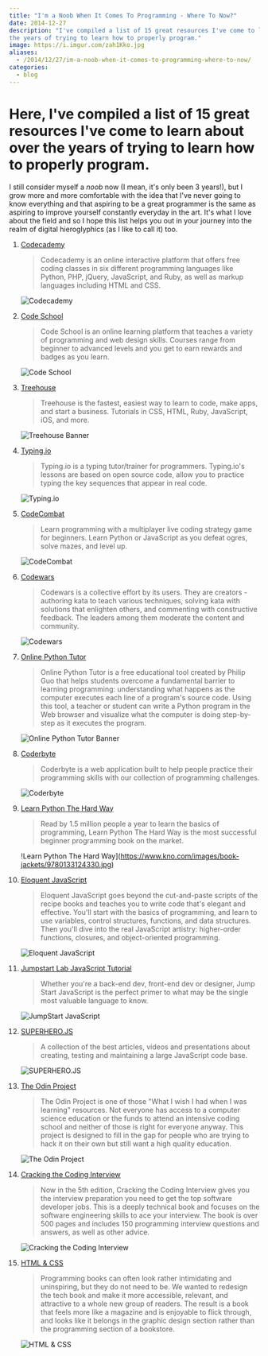 ```yaml
---
title: "I'm a Noob When It Comes To Programming - Where To Now?"
date: 2014-12-27
description: "I've compiled a list of 15 great resources I've come to learn about over
the years of trying to learn how to properly program."
image: https://i.imgur.com/zah1Kko.jpg
aliases:
  - /2014/12/27/im-a-noob-when-it-comes-to-programming-where-to-now/
categories:
  - blog
---
```


# Here, I've compiled a list of 15 great resources I've come to learn about over the years of trying to learn how to properly program.

I still consider myself a _noob_ now (I mean, it's only been 3 years!), but I grow more and more comfortable with the idea that I've never going to know everything and that aspiring to be a great programmer is the same as aspiring to improve yourself constantly everyday in the art. It's what I love about the field and so I hope this list helps you out in your journey into the realm of digital hieroglyphics (as I like to call it) too.

1.  [Codecademy](https://codecademy.com/)

    > Codecademy is an online interactive platform that offers free coding classes in six different programming languages like Python, PHP, jQuery, JavaScript, and Ruby, as well as markup languages including HTML and CSS.

    ![Codecademy](https://s3.amazonaws.com/codecademy-blog/assets/03-2013-new-experience.png)

2.  [Code School](https://codeschool.com/)

    > Code School is an online learning platform that teaches a variety of programming and web design skills. Courses range from beginner to advanced levels and you get to earn rewards and badges as you learn.

    ![Code School](https://orm-chimera-prod.s3.amazonaws.com/1234000001682/images/codeschool_jquery.png)

3.  [Treehouse](https://teamtreehouse.com/)

    > Treehouse is the fastest, easiest way to learn to code, make apps, and start a business. Tutorials in CSS, HTML, Ruby, JavaScript, iOS, and more.

    ![Treehouse Banner](https://i.imgur.com/5rYuMKy.png)

4.  [Typing.io](https://typing.io/)

    > Typing.io is a typing tutor/trainer for programmers. Typing.io's lessons are based on open source code, allow you to practice typing the key sequences that appear in real code.

    ![Typing.io](https://www.bram.us/wordpress/wp-content/uploads/2013/12/typingio.png)

5.  [CodeCombat](https://codecombat.com/)

    > Learn programming with a multiplayer live coding strategy game for beginners. Learn Python or JavaScript as you defeat ogres, solve mazes, and level up.

    ![CodeCombat](https://d212dsb2sdisoj.cloudfront.net/wp-content/uploads/2013/10/logo64.jpg)

6.  [Codewars](https://codewars.com/)

    > Codewars is a collective effort by its users. They are creators - authoring kata to teach various techniques, solving kata with solutions that enlighten others, and commenting with constructive feedback. The leaders among them moderate the content and community.

    ![Codewars](https://ciblogassets.s3.amazonaws.com/crowdblog/asset/214/codewars3.png)

7.  [Online Python Tutor](https://pythontutor.com/)

    > Online Python Tutor is a free educational tool created by Philip Guo that helps students overcome a fundamental barrier to learning programming: understanding what happens as the computer executes each line of a program's source code. Using this tool, a teacher or student can write a Python program in the Web browser and visualize what the computer is doing step-by-step as it executes the program.

    ![Online Python Tutor Banner](https://i.imgur.com/brQFjMT.png)

8.  [Coderbyte](https://coderbyte.com)

    > Coderbyte is a web application built to help people practice their programming skills with our collection of programming challenges.

    ![Coderbyte](https://s3.amazonaws.com/ksr/assets/000/379/626/6fd69aceb1070555dacf846ed296d84f_large.png?1360397775)

9.  [Learn Python The Hard Way](https://learnpythonthehardway.org)

    > Read by 1.5 million people a year to learn the basics of programming, Learn Python The Hard Way is the most successful beginner programming book on the market.

    !Learn Python The Hard Way](https://www.kno.com/images/book-jackets/9780133124330.jpg)

10. [Eloquent JavaScript](https://eloquentjavascript.net)

    > Eloquent JavaScript goes beyond the cut-and-paste scripts of the recipe books and teaches you to write code that's elegant and effective. You'll start with the basics of programming, and learn to use variables, control structures, functions, and data structures. Then you'll dive into the real JavaScript artistry: higher-order functions, closures, and object-oriented programming.

    ![Eloquent JavaScript](https://eloquentjavascript.net/img/cover.png)

11. [Jumpstart Lab JavaScript Tutorial](https://tutorials.jumpstartlab.com/projects/javascript)

    > Whether you're a back-end dev, front-end dev or designer, Jump Start JavaScript is the perfect primer to what may be the single most valuable language to know.

    ![JumpStart JavaScript](https://i.imgur.com/2VJkDip.png)

12. [SUPERHERO.JS](https://superherojs.com)

    > A collection of the best articles, videos and presentations about creating, testing and maintaining a large JavaScript code base.

    ![SUPERHERO.JS](https://i.imgur.com/Cc4kNF7.png)

13. [The Odin Project](https://www.theodinproject.com/home)

    > The Odin Project is one of those "What I wish I had when I was learning" resources. Not everyone has access to a computer science education or the funds to attend an intensive coding school and neither of those is right for everyone anyway. This project is designed to fill in the gap for people who are trying to hack it on their own but still want a high quality education.

    ![The Odin Project](https://airpair-blog.s3.amazonaws.com/wp-content/uploads/2014/04/The-Odin-Project-Open-Sourced-Free-Curriculum.png)

14. [Cracking the Coding Interview](https://www.amazon.com/Cracking-Coding-Interview-Programming-Questions/dp/098478280X)

    > Now in the 5th edition, Cracking the Coding Interview gives you the interview preparation you need to get the top software developer jobs. This is a deeply technical book and focuses on the software engineering skills to ace your interview. The book is over 500 pages and includes 150 programming interview questions and answers, as well as other advice.

    ![Cracking the Coding Interview](https://ecx.images-amazon.com/images/I/41wgksZup2L.jpg)

15. [HTML & CSS](https://www.htmlandcssbook.com)

    > Programming books can often look rather intimidating and uninspiring, but they do not need to be. We wanted to redesign the tech book and make it more accessible, relevant, and attractive to a whole new group of readers. The result is a book that feels more like a magazine and is enjoyable to flick through, and looks like it belongs in the graphic design section rather than the programming section of a bookstore.

    ![HTML & CSS](https://cdn.tripwiremagazine.com/wp-content/uploads/2012/05/html-css-design-build-websites.jpg)
